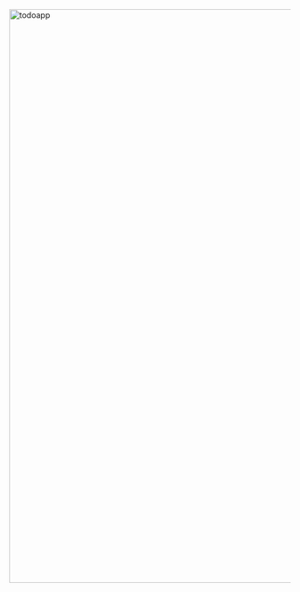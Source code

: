 <img width="1028" alt="todoapp" src="https://user-images.githubusercontent.com/95365748/226490968-0cd46750-90a0-4893-b1bc-7f0f35ea7aa7.png">
